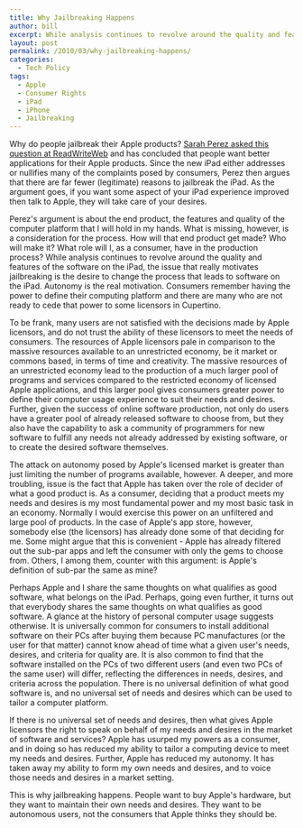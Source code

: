 ```yaml
---
title: Why Jailbreaking Happens
author: bill
excerpt: While analysis continues to revolve around the quality and features of the software on the iPad, the issue that really motivates jailbreaking is the desire to change the process that leads to software on the iPad. Autonomy is the real motivation.
layout: post
permalink: /2010/03/why-jailbreaking-happens/
categories:
  - Tech Policy
tags:
  - Apple
  - Consumer Rights
  - iPad
  - iPhone
  - Jailbreaking
---
```

<!--[if gte mso 9]><xml> <w:WordDocument> <w:View>Normal</w:View> <w:Zoom>0</w:Zoom> <w:TrackMoves /> <w:TrackFormatting /> <w:DoNotShowRevisions /> <w:DoNotPrintRevisions /> <w:DoNotShowInsertionsAndDeletions /> <w:DoNotShowPropertyChanges /> <w:PunctuationKerning /> <w:ValidateAgainstSchemas /> <w:SaveIfXMLInvalid>false</w:SaveIfXMLInvalid> <w:IgnoreMixedContent>false</w:IgnoreMixedContent> <w:AlwaysShowPlaceholderText>false</w:AlwaysShowPlaceholderText> <w:DoNotPromoteQF /> <w:LidThemeOther>EN-US</w:LidThemeOther> <w:LidThemeAsian>X-NONE</w:LidThemeAsian> <w:LidThemeComplexScript>X-NONE</w:LidThemeComplexScript> <w:Compatibility> <w:BreakWrappedTables /> <w:SnapToGridInCell /> <w:WrapTextWithPunct /> <w:UseAsianBreakRules /> <w:DontGrowAutofit /> <w:SplitPgBreakAndParaMark /> <w:DontVertAlignCellWithSp /> <w:DontBreakConstrainedForcedTables /> <w:DontVertAlignInTxbx /> <w:Word11KerningPairs /> <w:CachedColBalance /> </w:Compatibility> <m:mathPr> <m:mathFont m:val="Cambria Math" /> <m:brkBin m:val="before" /> <m:brkBinSub m:val="&#45;-" /> <m:smallFrac m:val="off" /> <m:dispDef /> <m:lMargin m:val="0" /> <m:rMargin m:val="0" /> <m:defJc m:val="centerGroup" /> <m:wrapIndent m:val="1440" /> <m:intLim m:val="subSup" /> <m:naryLim m:val="undOvr" /> </m:mathPr></w:WordDocument> </xml><![endif]-->

<!--[if gte mso 9]><xml> <w:LatentStyles DefLockedState="false" DefUnhideWhenUsed="true"   DefSemiHidden="true" DefQFormat="false" DefPriority="99"   LatentStyleCount="267"> <w:LsdException Locked="false" Priority="0" SemiHidden="false"    UnhideWhenUsed="false" QFormat="true" Name="Normal" /> <w:LsdException Locked="false" Priority="9" SemiHidden="false"    UnhideWhenUsed="false" QFormat="true" Name="heading 1" /> <w:LsdException Locked="false" Priority="9" QFormat="true" Name="heading 2" /> <w:LsdException Locked="false" Priority="9" QFormat="true" Name="heading 3" /> <w:LsdException Locked="false" Priority="9" QFormat="true" Name="heading 4" /> <w:LsdException Locked="false" Priority="9" QFormat="true" Name="heading 5" /> <w:LsdException Locked="false" Priority="9" QFormat="true" Name="heading 6" /> <w:LsdException Locked="false" Priority="9" QFormat="true" Name="heading 7" /> <w:LsdException Locked="false" Priority="9" QFormat="true" Name="heading 8" /> <w:LsdException Locked="false" Priority="9" QFormat="true" Name="heading 9" /> <w:LsdException Locked="false" Priority="39" Name="toc 1" /> <w:LsdException Locked="false" Priority="39" Name="toc 2" /> <w:LsdException Locked="false" Priority="39" Name="toc 3" /> <w:LsdException Locked="false" Priority="39" Name="toc 4" /> <w:LsdException Locked="false" Priority="39" Name="toc 5" /> <w:LsdException Locked="false" Priority="39" Name="toc 6" /> <w:LsdException Locked="false" Priority="39" Name="toc 7" /> <w:LsdException Locked="false" Priority="39" Name="toc 8" /> <w:LsdException Locked="false" Priority="39" Name="toc 9" /> <w:LsdException Locked="false" Priority="35" QFormat="true" Name="caption" /> <w:LsdException Locked="false" Priority="10" SemiHidden="false"    UnhideWhenUsed="false" QFormat="true" Name="Title" /> <w:LsdException Locked="false" Priority="1" Name="Default Paragraph Font" /> <w:LsdException Locked="false" Priority="11" SemiHidden="false"    UnhideWhenUsed="false" QFormat="true" Name="Subtitle" /> <w:LsdException Locked="false" Priority="22" SemiHidden="false"    UnhideWhenUsed="false" QFormat="true" Name="Strong" /> <w:LsdException Locked="false" Priority="20" SemiHidden="false"    UnhideWhenUsed="false" QFormat="true" Name="Emphasis" /> <w:LsdException Locked="false" Priority="59" SemiHidden="false"    UnhideWhenUsed="false" Name="Table Grid" /> <w:LsdException Locked="false" UnhideWhenUsed="false" Name="Placeholder Text" /> <w:LsdException Locked="false" Priority="1" SemiHidden="false"    UnhideWhenUsed="false" QFormat="true" Name="No Spacing" /> <w:LsdException Locked="false" Priority="60" SemiHidden="false"    UnhideWhenUsed="false" Name="Light Shading" /> <w:LsdException Locked="false" Priority="61" SemiHidden="false"    UnhideWhenUsed="false" Name="Light List" /> <w:LsdException Locked="false" Priority="62" SemiHidden="false"    UnhideWhenUsed="false" Name="Light Grid" /> <w:LsdException Locked="false" Priority="63" SemiHidden="false"    UnhideWhenUsed="false" Name="Medium Shading 1" /> <w:LsdException Locked="false" Priority="64" SemiHidden="false"    UnhideWhenUsed="false" Name="Medium Shading 2" /> <w:LsdException Locked="false" Priority="65" SemiHidden="false"    UnhideWhenUsed="false" Name="Medium List 1" /> <w:LsdException Locked="false" Priority="66" SemiHidden="false"    UnhideWhenUsed="false" Name="Medium List 2" /> <w:LsdException Locked="false" Priority="67" SemiHidden="false"    UnhideWhenUsed="false" Name="Medium Grid 1" /> <w:LsdException Locked="false" Priority="68" SemiHidden="false"    UnhideWhenUsed="false" Name="Medium Grid 2" /> <w:LsdException Locked="false" Priority="69" SemiHidden="false"    UnhideWhenUsed="false" Name="Medium Grid 3" /> <w:LsdException Locked="false" Priority="70" SemiHidden="false"    UnhideWhenUsed="false" Name="Dark List" /> <w:LsdException Locked="false" Priority="71" SemiHidden="false"    UnhideWhenUsed="false" Name="Colorful Shading" /> <w:LsdException Locked="false" Priority="72" SemiHidden="false"    UnhideWhenUsed="false" Name="Colorful List" /> <w:LsdException Locked="false" Priority="73" SemiHidden="false"    UnhideWhenUsed="false" Name="Colorful Grid" /> <w:LsdException Locked="false" Priority="60" SemiHidden="false"    UnhideWhenUsed="false" Name="Light Shading Accent 1" /> <w:LsdException Locked="false" Priority="61" SemiHidden="false"    UnhideWhenUsed="false" Name="Light List Accent 1" /> <w:LsdException Locked="false" Priority="62" SemiHidden="false"    UnhideWhenUsed="false" Name="Light Grid Accent 1" /> <w:LsdException Locked="false" Priority="63" SemiHidden="false"    UnhideWhenUsed="false" Name="Medium Shading 1 Accent 1" /> <w:LsdException Locked="false" Priority="64" SemiHidden="false"    UnhideWhenUsed="false" Name="Medium Shading 2 Accent 1" /> <w:LsdException Locked="false" Priority="65" SemiHidden="false"    UnhideWhenUsed="false" Name="Medium List 1 Accent 1" /> <w:LsdException Locked="false" UnhideWhenUsed="false" Name="Revision" /> <w:LsdException Locked="false" Priority="34" SemiHidden="false"    UnhideWhenUsed="false" QFormat="true" Name="List Paragraph" /> <w:LsdException Locked="false" Priority="29" SemiHidden="false"    UnhideWhenUsed="false" QFormat="true" Name="Quote" /> <w:LsdException Locked="false" Priority="30" SemiHidden="false"    UnhideWhenUsed="false" QFormat="true" Name="Intense Quote" /> <w:LsdException Locked="false" Priority="66" SemiHidden="false"    UnhideWhenUsed="false" Name="Medium List 2 Accent 1" /> <w:LsdException Locked="false" Priority="67" SemiHidden="false"    UnhideWhenUsed="false" Name="Medium Grid 1 Accent 1" /> <w:LsdException Locked="false" Priority="68" SemiHidden="false"    UnhideWhenUsed="false" Name="Medium Grid 2 Accent 1" /> <w:LsdException Locked="false" Priority="69" SemiHidden="false"    UnhideWhenUsed="false" Name="Medium Grid 3 Accent 1" /> <w:LsdException Locked="false" Priority="70" SemiHidden="false"    UnhideWhenUsed="false" Name="Dark List Accent 1" /> <w:LsdException Locked="false" Priority="71" SemiHidden="false"    UnhideWhenUsed="false" Name="Colorful Shading Accent 1" /> <w:LsdException Locked="false" Priority="72" SemiHidden="false"    UnhideWhenUsed="false" Name="Colorful List Accent 1" /> <w:LsdException Locked="false" Priority="73" SemiHidden="false"    UnhideWhenUsed="false" Name="Colorful Grid Accent 1" /> <w:LsdException Locked="false" Priority="60" SemiHidden="false"    UnhideWhenUsed="false" Name="Light Shading Accent 2" /> <w:LsdException Locked="false" Priority="61" SemiHidden="false"    UnhideWhenUsed="false" Name="Light List Accent 2" /> <w:LsdException Locked="false" Priority="62" SemiHidden="false"    UnhideWhenUsed="false" Name="Light Grid Accent 2" /> <w:LsdException Locked="false" Priority="63" SemiHidden="false"    UnhideWhenUsed="false" Name="Medium Shading 1 Accent 2" /> <w:LsdException Locked="false" Priority="64" SemiHidden="false"    UnhideWhenUsed="false" Name="Medium Shading 2 Accent 2" /> <w:LsdException Locked="false" Priority="65" SemiHidden="false"    UnhideWhenUsed="false" Name="Medium List 1 Accent 2" /> <w:LsdException Locked="false" Priority="66" SemiHidden="false"    UnhideWhenUsed="false" Name="Medium List 2 Accent 2" /> <w:LsdException Locked="false" Priority="67" SemiHidden="false"    UnhideWhenUsed="false" Name="Medium Grid 1 Accent 2" /> <w:LsdException Locked="false" Priority="68" SemiHidden="false"    UnhideWhenUsed="false" Name="Medium Grid 2 Accent 2" /> <w:LsdException Locked="false" Priority="69" SemiHidden="false"    UnhideWhenUsed="false" Name="Medium Grid 3 Accent 2" /> <w:LsdException Locked="false" Priority="70" SemiHidden="false"    UnhideWhenUsed="false" Name="Dark List Accent 2" /> <w:LsdException Locked="false" Priority="71" SemiHidden="false"    UnhideWhenUsed="false" Name="Colorful Shading Accent 2" /> <w:LsdException Locked="false" Priority="72" SemiHidden="false"    UnhideWhenUsed="false" Name="Colorful List Accent 2" /> <w:LsdException Locked="false" Priority="73" SemiHidden="false"    UnhideWhenUsed="false" Name="Colorful Grid Accent 2" /> <w:LsdException Locked="false" Priority="60" SemiHidden="false"    UnhideWhenUsed="false" Name="Light Shading Accent 3" /> <w:LsdException Locked="false" Priority="61" SemiHidden="false"    UnhideWhenUsed="false" Name="Light List Accent 3" /> <w:LsdException Locked="false" Priority="62" SemiHidden="false"    UnhideWhenUsed="false" Name="Light Grid Accent 3" /> <w:LsdException Locked="false" Priority="63" SemiHidden="false"    UnhideWhenUsed="false" Name="Medium Shading 1 Accent 3" /> <w:LsdException Locked="false" Priority="64" SemiHidden="false"    UnhideWhenUsed="false" Name="Medium Shading 2 Accent 3" /> <w:LsdException Locked="false" Priority="65" SemiHidden="false"    UnhideWhenUsed="false" Name="Medium List 1 Accent 3" /> <w:LsdException Locked="false" Priority="66" SemiHidden="false"    UnhideWhenUsed="false" Name="Medium List 2 Accent 3" /> <w:LsdException Locked="false" Priority="67" SemiHidden="false"    UnhideWhenUsed="false" Name="Medium Grid 1 Accent 3" /> <w:LsdException Locked="false" Priority="68" SemiHidden="false"    UnhideWhenUsed="false" Name="Medium Grid 2 Accent 3" /> <w:LsdException Locked="false" Priority="69" SemiHidden="false"    UnhideWhenUsed="false" Name="Medium Grid 3 Accent 3" /> <w:LsdException Locked="false" Priority="70" SemiHidden="false"    UnhideWhenUsed="false" Name="Dark List Accent 3" /> <w:LsdException Locked="false" Priority="71" SemiHidden="false"    UnhideWhenUsed="false" Name="Colorful Shading Accent 3" /> <w:LsdException Locked="false" Priority="72" SemiHidden="false"    UnhideWhenUsed="false" Name="Colorful List Accent 3" /> <w:LsdException Locked="false" Priority="73" SemiHidden="false"    UnhideWhenUsed="false" Name="Colorful Grid Accent 3" /> <w:LsdException Locked="false" Priority="60" SemiHidden="false"    UnhideWhenUsed="false" Name="Light Shading Accent 4" /> <w:LsdException Locked="false" Priority="61" SemiHidden="false"    UnhideWhenUsed="false" Name="Light List Accent 4" /> <w:LsdException Locked="false" Priority="62" SemiHidden="false"    UnhideWhenUsed="false" Name="Light Grid Accent 4" /> <w:LsdException Locked="false" Priority="63" SemiHidden="false"    UnhideWhenUsed="false" Name="Medium Shading 1 Accent 4" /> <w:LsdException Locked="false" Priority="64" SemiHidden="false"    UnhideWhenUsed="false" Name="Medium Shading 2 Accent 4" /> <w:LsdException Locked="false" Priority="65" SemiHidden="false"    UnhideWhenUsed="false" Name="Medium List 1 Accent 4" /> <w:LsdException Locked="false" Priority="66" SemiHidden="false"    UnhideWhenUsed="false" Name="Medium List 2 Accent 4" /> <w:LsdException Locked="false" Priority="67" SemiHidden="false"    UnhideWhenUsed="false" Name="Medium Grid 1 Accent 4" /> <w:LsdException Locked="false" Priority="68" SemiHidden="false"    UnhideWhenUsed="false" Name="Medium Grid 2 Accent 4" /> <w:LsdException Locked="false" Priority="69" SemiHidden="false"    UnhideWhenUsed="false" Name="Medium Grid 3 Accent 4" /> <w:LsdException Locked="false" Priority="70" SemiHidden="false"    UnhideWhenUsed="false" Name="Dark List Accent 4" /> <w:LsdException Locked="false" Priority="71" SemiHidden="false"    UnhideWhenUsed="false" Name="Colorful Shading Accent 4" /> <w:LsdException Locked="false" Priority="72" SemiHidden="false"    UnhideWhenUsed="false" Name="Colorful List Accent 4" /> <w:LsdException Locked="false" Priority="73" SemiHidden="false"    UnhideWhenUsed="false" Name="Colorful Grid Accent 4" /> <w:LsdException Locked="false" Priority="60" SemiHidden="false"    UnhideWhenUsed="false" Name="Light Shading Accent 5" /> <w:LsdException Locked="false" Priority="61" SemiHidden="false"    UnhideWhenUsed="false" Name="Light List Accent 5" /> <w:LsdException Locked="false" Priority="62" SemiHidden="false"    UnhideWhenUsed="false" Name="Light Grid Accent 5" /> <w:LsdException Locked="false" Priority="63" SemiHidden="false"    UnhideWhenUsed="false" Name="Medium Shading 1 Accent 5" /> <w:LsdException Locked="false" Priority="64" SemiHidden="false"    UnhideWhenUsed="false" Name="Medium Shading 2 Accent 5" /> <w:LsdException Locked="false" Priority="65" SemiHidden="false"    UnhideWhenUsed="false" Name="Medium List 1 Accent 5" /> <w:LsdException Locked="false" Priority="66" SemiHidden="false"    UnhideWhenUsed="false" Name="Medium List 2 Accent 5" /> <w:LsdException Locked="false" Priority="67" SemiHidden="false"    UnhideWhenUsed="false" Name="Medium Grid 1 Accent 5" /> <w:LsdException Locked="false" Priority="68" SemiHidden="false"    UnhideWhenUsed="false" Name="Medium Grid 2 Accent 5" /> <w:LsdException Locked="false" Priority="69" SemiHidden="false"    UnhideWhenUsed="false" Name="Medium Grid 3 Accent 5" /> <w:LsdException Locked="false" Priority="70" SemiHidden="false"    UnhideWhenUsed="false" Name="Dark List Accent 5" /> <w:LsdException Locked="false" Priority="71" SemiHidden="false"    UnhideWhenUsed="false" Name="Colorful Shading Accent 5" /> <w:LsdException Locked="false" Priority="72" SemiHidden="false"    UnhideWhenUsed="false" Name="Colorful List Accent 5" /> <w:LsdException Locked="false" Priority="73" SemiHidden="false"    UnhideWhenUsed="false" Name="Colorful Grid Accent 5" /> <w:LsdException Locked="false" Priority="60" SemiHidden="false"    UnhideWhenUsed="false" Name="Light Shading Accent 6" /> <w:LsdException Locked="false" Priority="61" SemiHidden="false"    UnhideWhenUsed="false" Name="Light List Accent 6" /> <w:LsdException Locked="false" Priority="62" SemiHidden="false"    UnhideWhenUsed="false" Name="Light Grid Accent 6" /> <w:LsdException Locked="false" Priority="63" SemiHidden="false"    UnhideWhenUsed="false" Name="Medium Shading 1 Accent 6" /> <w:LsdException Locked="false" Priority="64" SemiHidden="false"    UnhideWhenUsed="false" Name="Medium Shading 2 Accent 6" /> <w:LsdException Locked="false" Priority="65" SemiHidden="false"    UnhideWhenUsed="false" Name="Medium List 1 Accent 6" /> <w:LsdException Locked="false" Priority="66" SemiHidden="false"    UnhideWhenUsed="false" Name="Medium List 2 Accent 6" /> <w:LsdException Locked="false" Priority="67" SemiHidden="false"    UnhideWhenUsed="false" Name="Medium Grid 1 Accent 6" /> <w:LsdException Locked="false" Priority="68" SemiHidden="false"    UnhideWhenUsed="false" Name="Medium Grid 2 Accent 6" /> <w:LsdException Locked="false" Priority="69" SemiHidden="false"    UnhideWhenUsed="false" Name="Medium Grid 3 Accent 6" /> <w:LsdException Locked="false" Priority="70" SemiHidden="false"    UnhideWhenUsed="false" Name="Dark List Accent 6" /> <w:LsdException Locked="false" Priority="71" SemiHidden="false"    UnhideWhenUsed="false" Name="Colorful Shading Accent 6" /> <w:LsdException Locked="false" Priority="72" SemiHidden="false"    UnhideWhenUsed="false" Name="Colorful List Accent 6" /> <w:LsdException Locked="false" Priority="73" SemiHidden="false"    UnhideWhenUsed="false" Name="Colorful Grid Accent 6" /> <w:LsdException Locked="false" Priority="19" SemiHidden="false"    UnhideWhenUsed="false" QFormat="true" Name="Subtle Emphasis" /> <w:LsdException Locked="false" Priority="21" SemiHidden="false"    UnhideWhenUsed="false" QFormat="true" Name="Intense Emphasis" /> <w:LsdException Locked="false" Priority="31" SemiHidden="false"    UnhideWhenUsed="false" QFormat="true" Name="Subtle Reference" /> <w:LsdException Locked="false" Priority="32" SemiHidden="false"    UnhideWhenUsed="false" QFormat="true" Name="Intense Reference" /> <w:LsdException Locked="false" Priority="33" SemiHidden="false"    UnhideWhenUsed="false" QFormat="true" Name="Book Title" /> <w:LsdException Locked="false" Priority="37" Name="Bibliography" /> <w:LsdException Locked="false" Priority="39" QFormat="true" Name="TOC Heading" /> </w:LatentStyles> </xml><![endif]-->

<!--  /* Font Definitions */  @font-face 	{font-family:"Cambria Math"; 	panose-1:2 4 5 3 5 4 6 3 2 4; 	mso-font-charset:0; 	mso-generic-font-family:roman; 	mso-font-pitch:variable; 	mso-font-signature:-1610611985 1107304683 0 0 159 0;}  /* Style Definitions */  p.MsoNormal, li.MsoNormal, div.MsoNormal 	{mso-style-unhide:no; 	mso-style-qformat:yes; 	mso-style-parent:""; 	margin:0in; 	margin-bottom:.0001pt; 	mso-pagination:widow-orphan; 	font-size:12.0pt; 	font-family:"Times New Roman","serif"; 	mso-fareast-font-family:"Times New Roman";} .MsoChpDefault 	{mso-style-type:export-only; 	mso-default-props:yes; 	font-size:10.0pt; 	mso-ansi-font-size:10.0pt; 	mso-bidi-font-size:10.0pt;} @page Section1 	{size:8.5in 11.0in; 	margin:1.0in 1.25in 1.0in 1.25in; 	mso-header-margin:.5in; 	mso-footer-margin:.5in; 	mso-paper-source:0;} div.Section1 	{page:Section1;} -->

<!--[if gte mso 10]><br />
<mce:style><!    /* Style Definitions */  table.MsoNormalTable 	{mso-style-name:"Table Normal"; 	mso-tstyle-rowband-size:0; 	mso-tstyle-colband-size:0; 	mso-style-noshow:yes; 	mso-style-priority:99; 	mso-style-qformat:yes; 	mso-style-parent:""; 	mso-padding-alt:0in 5.4pt 0in 5.4pt; 	mso-para-margin:0in; 	mso-para-margin-bottom:.0001pt; 	mso-pagination:widow-orphan; 	font-size:11.0pt; 	font-family:"Calibri","sans-serif"; 	mso-ascii-font-family:Calibri; 	mso-ascii-theme-font:minor-latin; 	mso-fareast-font-family:"Times New Roman"; 	mso-fareast-theme-font:minor-fareast; 	mso-hansi-font-family:Calibri; 	mso-hansi-theme-font:minor-latin; 	mso-bidi-font-family:"Times New Roman"; 	mso-bidi-theme-font:minor-bidi;}  -->

<!--[endif]-->

<p class="MsoNormal">
  Why do people jailbreak their Apple products? <a href="http://www.readwriteweb.com/archives/why_jailbreak_an_ipad.php" target="_blank">Sarah Perez asked this question at ReadWriteWeb</a> and has concluded that people want better applications for their Apple products. Since the new iPad either addresses or nullifies many of the complaints posed by consumers, Perez then argues that there are far fewer (legitimate) reasons to jailbreak the iPad. As the argument goes, if you want some aspect of your iPad experience improved then talk to Apple, they will take care of your desires.
</p>

<p class="MsoNormal">
  Perez's argument is about the end product, the features and quality of the computer platform that I will hold in my hands. What is missing, however, is a consideration for the process. How will that end product get made? Who will make it? What role will I, as a consumer, have in the production process? While analysis continues to revolve around the quality and features of the software on the iPad, the issue that really motivates jailbreaking is the desire to change the process that leads to software on the iPad. Autonomy is the real motivation. Consumers remember having the power to define their computing platform and there are many who are not ready to cede that power to some licensors in Cupertino.
</p>

<!--more-->

<p class="MsoNormal">
  To be frank, many users are not satisfied with the decisions made by Apple licensors, and do not trust the ability of these licensors to meet the needs of consumers. The resources of Apple licensors pale in comparison to the massive resources available to an unrestricted economy, be it market or commons based, in terms of time and creativity. The massive resources of an unrestricted economy lead to the production of a much larger pool of programs and services compared to the restricted economy of licensed Apple applications, and this larger pool gives consumers greater power to define their computer usage experience to suit their needs and desires. Further, given the success of online software production, not only do users have a greater pool of already released software to choose from, but they also have the capability to ask a community of programmers for new software to fulfill any needs not already addressed by existing software, or to create the desired software themselves.
</p>

<p class="MsoNormal">
  The attack on autonomy posed by Apple's licensed market is greater than just limiting the number of programs available, however. A deeper, and more troubling, issue is the fact that Apple has taken over the role of decider of what a good product is. As a consumer, deciding that a product meets my needs and desires is my most fundamental power and my most basic task in an economy. Normally I would exercise this power on an unfiltered and large pool of products. In the case of Apple's app store, however, somebody else (the licensors) has already done some of that deciding for me. Some might argue that this is convenient - Apple has already filtered out the sub-par apps and left the consumer with only the gems to choose from. Others, I among them, counter with this argument: is Apple's definition of sub-par the same as mine?
</p>

<p class="MsoNormal">
  Perhaps Apple and I share the same thoughts on what qualifies as good software, what belongs on the iPad. Perhaps, going even further, it turns out that everybody shares the same thoughts on what qualifies as good software. A glance at the history of personal computer usage suggests otherwise. It is universally common for consumers to install additional software on their PCs after buying them because PC manufactures (or the user for that matter) cannot know ahead of time what a given user's needs, desires, and criteria for quality are. It is also common to find that the software installed on the PCs of two different users (and even two PCs of the same user) will differ, reflecting the differences in needs, desires, and criteria across the population. There is no universal definition of what good software is, and no universal set of needs and desires which can be used to tailor a computer platform.
</p>

<p class="MsoNormal">
  If there is no universal set of needs and desires, then what gives Apple licensors the right to speak on behalf of my needs and desires in the market of software and services? Apple has usurped my powers as a consumer, and in doing so has reduced my ability to tailor a computing device to meet my needs and desires. Further, Apple has reduced my autonomy. It has taken away my ability to form my own needs and desires, and to voice those needs and desires in a market setting.
</p>

<p class="MsoNormal">
  This is why jailbreaking happens. People want to buy Apple's hardware, but they want to maintain their own needs and desires. They want to be autonomous users, not the consumers that Apple thinks they should be.
</p>
